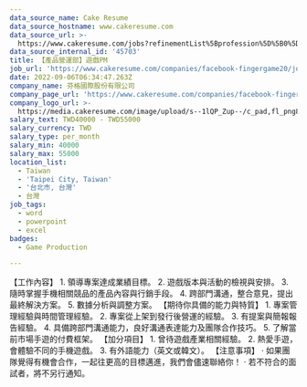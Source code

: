 ```yaml
---
data_source_name: Cake Resume
data_source_hostname: www.cakeresume.com
data_source_url: >-
  https://www.cakeresume.com/jobs?refinementList%5Bprofession%5D%5B0%5D=game-production&range%5Bsalary_range%5D%5Bmin%5D=100000
data_source_internal_id: '45703'
title: 【產品營運部】遊戲PM
job_url: 'https://www.cakeresume.com/companies/facebook-fingergame20/jobs/2fa30e'
date: 2022-09-06T06:34:47.263Z
company_name: 芬格國際股份有限公司
company_page_url: 'https://www.cakeresume.com/companies/facebook-fingergame20'
company_logo_url: >-
  https://media.cakeresume.com/image/upload/s--1lQP_Zup--/c_pad,fl_png8,h_200,w_200/v1636359796/syoqurpvqalunvk7rknc.png
salary_text: TWD40000 - TWD55000
salary_currency: TWD
salary_type: per_month
salary_min: 40000
salary_max: 55000
location_list:
  - Taiwan
  - 'Taipei City, Taiwan'
  - '台北市, 台灣'
  - 台灣
job_tags:
  - word
  - powerpoint
  - excel
badges:
  - Game Production

---
```


【工作內容】 1. 領導專案達成業績目標。 2. 遊戲版本與活動的檢視與安排。 3. 隨時掌握手機相關競品的產品內容與行銷手段。 4. 跨部門溝通，整合意見，提出最終解決方案。 5. 數據分析與調整方案。 【期待你具備的能力與特質】 1. 專案管理經驗與時間管理經驗。 2. 專案從上架到發行後營運的經驗。 3. 有提案與簡報報告經驗。 4. 具備跨部門溝通能力，良好溝通表達能力及團隊合作技巧。 5. 了解當前市場手遊的付費框架。 【加分項目】 1. 曾待遊戲產業相關經驗。 2. 熱愛手遊，會體驗不同的手機遊戲。 3. 有外語能力（英文或韓文）。 【注意事項】 · 如果團隊覺得有機會合作，一起往更高的目標邁進，我們會儘速聯絡你！ · 若不符合的面試者，將不另行通知。
